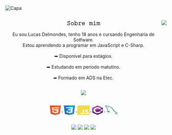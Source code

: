 <img align="center" alt="Capa" height="cover" style="border-radius:50 px;" src="https://user-images.githubusercontent.com/92727434/139541997-cee90684-9922-4636-8f9f-5ba4b6ec713d.png">
 
 ## 
<div>
<img align="right" height="400px" src="https://user-images.githubusercontent.com/92727434/145612299-67a4e04f-0eac-49ed-bde1-c50027bedf22.gif">
</div>
<div align="center" padding="10px" >
  <h3 >𝚂𝚘𝚋𝚛𝚎⠀𝚖𝚒𝚖</h3>
  <p>Eu sou Lucas Delmondes, tenho 18 anos e cursando Engenharia de Sotfware. <br> Estou aprendendo a programar em JavaScript e C-Sharp.<br><br>➥ Disponível para estágios.<br><br>➥ Estudando em período matutino.<br><br>➥ Formado em ADS na Etec.</p>
  </div>
 
 ##
<div align="center">
  <a href="https://github.com/WeabooEXP">
  <img height="130m" src="https://github-readme-stats.vercel.app/api/top-langs/?username=weabooexp&layout=compact&langs_count=7&theme=dark">
</div>

##
<div align="center" style="display: inline_block">
  <img align="center" alt="Claus-HTML" height="30" width="40" src="https://raw.githubusercontent.com/devicons/devicon/master/icons/html5/html5-original.svg">
  <img align="center" alt="Claus-CSS" height="30" width="40" src="https://raw.githubusercontent.com/devicons/devicon/master/icons/css3/css3-original.svg">
  <img align="center" alt="Claus-Js" height="30" width="40" src="https://raw.githubusercontent.com/devicons/devicon/master/icons/javascript/javascript-plain.svg">
  <img align="center" alt="Claus-Csharp" height="30" width="40" src="https://raw.githubusercontent.com/devicons/devicon/master/icons/csharp/csharp-original.svg">
  <img align="center" alt="Claus-MySQL" height="30" width="40" src="https://raw.githubusercontent.com/devicons/devicon/master/icons/mysql/mysql-original.svg">
</div>
  
  ## 
<div align="center"> 
  <a href="https://www.youtube.com/channel/UChDqiHWB1FXCaF-Ik00VxzQ" target="_blank"><img src="https://img.shields.io/badge/YouTube-FF0000?style=for-the-badge&logo=youtube&logoColor=white" target="_blank"></a>
  <a href="mailto:lucasfdelmondes.2005@gmail.com" target="_blank"><img src="https://img.shields.io/badge/Gmail-D14836?style=for-the-badge&logo=gmail&logoColor=white" target="_blank"></a> 
 	<a href="https://www.instagram.com/weaboo.exp/" target="_blank"><img src="https://img.shields.io/badge/Instagram-E4405F?style=for-the-badge&logo=instagram&logoColor=white" target="_blank"></a>
  <a href="https://www.linkedin.com/in/lucasfdelmondes/" target="_blank"><img src="https://img.shields.io/badge/-LinkedIn-%230077B5?style=for-the-badge&logo=linkedin&logoColor=white" target="_blank"></a> 
</div>
